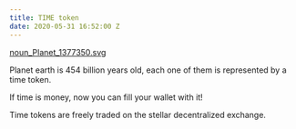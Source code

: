 ```yaml
---
title: TIME token
date: 2020-05-31 16:52:00 Z
---
```


[noun_Planet_1377350.svg](/uploads/noun_Planet_1377350.svg)

Planet earth is 454 billion years old, each one of them is represented by a time token. 

If time is money, now you can fill your wallet with it! 

Time tokens are freely traded on the stellar decentralized exchange.